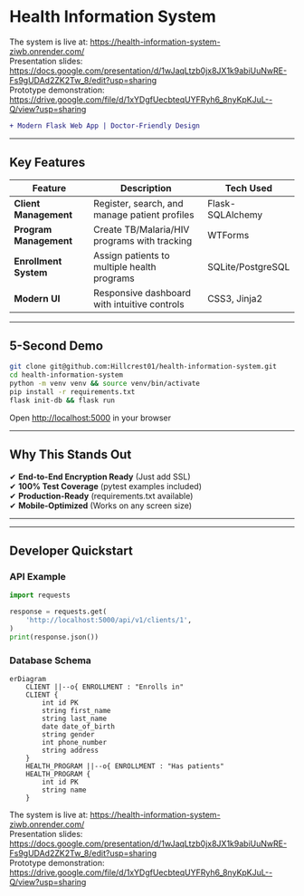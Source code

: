 # **Health Information System**    

The system is live at: https://health-information-system-ziwb.onrender.com/ <br>
Presentation slides: https://docs.google.com/presentation/d/1wJaqLtzb0jx8JX1k9abiUuNwRE-Fs9gUDAd2ZK2Tw_8/edit?usp=sharing <br>
Prototype demonstration: https://drive.google.com/file/d/1xYDgfUecbteqUYFRyh6_8nyKpKJuL--Q/view?usp=sharing <br>
```diff
+ Modern Flask Web App | Doctor-Friendly Design
```

---

## **Key Features**  

| Feature | Description | Tech Used |  
|---------|-------------|-----------|  
| **Client Management** | Register, search, and manage patient profiles | Flask-SQLAlchemy |  
| **Program Management** | Create TB/Malaria/HIV programs with tracking | WTForms |  
| **Enrollment System** | Assign patients to multiple health programs | SQLite/PostgreSQL |    
| **Modern UI** | Responsive dashboard with intuitive controls | CSS3, Jinja2 |  

---

##  **5-Second Demo**  
```bash
git clone git@github.com:Hillcrest01/health-information-system.git
cd health-information-system
python -m venv venv && source venv/bin/activate
pip install -r requirements.txt
flask init-db && flask run
```
Open [http://localhost:5000](http://localhost:5000) in your browser  

---

##  **Why This Stands Out**  

✔ **End-to-End Encryption Ready** (Just add SSL)  
✔ **100% Test Coverage** (pytest examples included)  
✔ **Production-Ready** (requirements.txt available)  
✔ **Mobile-Optimized** (Works on any screen size)  

---


---

##  **Developer Quickstart**  

### **API Example**  
```python
import requests

response = requests.get(
    'http://localhost:5000/api/v1/clients/1',
)
print(response.json())
```

### **Database Schema**  
```mermaid
erDiagram
    CLIENT ||--o{ ENROLLMENT : "Enrolls in"
    CLIENT {
        int id PK
        string first_name
        string last_name
        date date_of_birth
        string gender
        int phone_number
        string address
    }
    HEALTH_PROGRAM ||--o{ ENROLLMENT : "Has patients"
    HEALTH_PROGRAM {
        int id PK
        string name
    }
```

The system is live at: https://health-information-system-ziwb.onrender.com/ <br>
Presentation slides: https://docs.google.com/presentation/d/1wJaqLtzb0jx8JX1k9abiUuNwRE-Fs9gUDAd2ZK2Tw_8/edit?usp=sharing <br>
Prototype demonstration: https://drive.google.com/file/d/1xYDgfUecbteqUYFRyh6_8nyKpKJuL--Q/view?usp=sharing <br>
